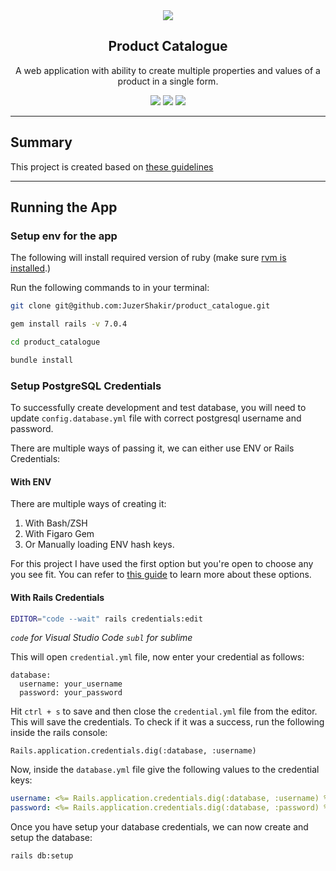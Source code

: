 <div align="center">
  <img src="public/project_logo.png" />
  <h2>Product Catalogue</h2>
  <p>A web application with ability to create multiple properties and values of a product in a single form. </p>
</div>

<div align="center">

  <img src="https://img.shields.io/badge/Ruby_3.1.2-CC342D?style=for-the-badge&logo=ruby&logoColor=white">

  <img src="https://img.shields.io/badge/Rails_7.0.4-CC0000?style=for-the-badge&logo=ruby-on-rails&logoColor=white">

  <img src="https://img.shields.io/badge/PostgreSQL-316192?style=for-the-badge&logo=postgresql&logoColor=white">

</div>

---

## Summary

This project is created based on [these guidelines](https://gist.github.com/kitwalker12/a46b1c2cc8363cf94fdbdc7feae3573f)

---

## Running the App

### Setup env for the app

The following will install required version of ruby (make sure [rvm is installed](https://rvm.io/rvm/install).)

Run the following commands to in your terminal:

```bash
git clone git@github.com:JuzerShakir/product_catalogue.git

gem install rails -v 7.0.4

cd product_catalogue

bundle install
```

### Setup PostgreSQL Credentials

To successfully create development and test database, you will need to update `config.database.yml` file with correct postgresql username and password.

There are multiple ways of passing it, we can either use ENV or Rails Credentials:

#### With ENV

There are multiple ways of creating it:

1. With Bash/ZSH
2. With Figaro Gem
3. Or Manually loading ENV hash keys.

For this project I have used the first option but you're open to choose any you see fit. You can refer to [this guide](http://railsapps.github.io/rails-environment-variables.html) to learn more about these options.

#### With Rails Credentials

```bash
EDITOR="code --wait" rails credentials:edit
```

_`code` for Visual Studio Code_
_`subl` for sublime_

This will open `credential.yml` file, now enter your credential as follows:

```
database:
  username: your_username
  password: your_password
```

Hit `ctrl + s` to save and then close the `credential.yml` file from the editor. This will save the credentials. To check if it was a success, run the following inside the rails console:

```
Rails.application.credentials.dig(:database, :username)
```

Now, inside the `database.yml` file give the following values to the credential keys:

```yml
username: <%= Rails.application.credentials.dig(:database, :username) %>
password: <%= Rails.application.credentials.dig(:database, :password) %>
```

Once you have setup your database credentials, we can now create and setup the database:

```bash
rails db:setup
```

